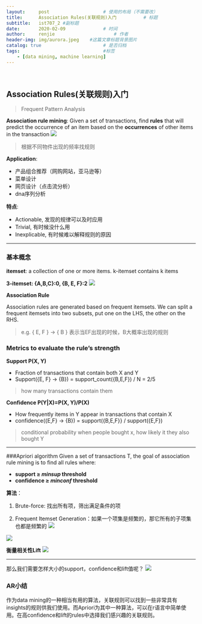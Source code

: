 ```yaml
---
layout:     post                    # 使用的布局（不需要改）
title:      Association Rules(关联规则)入门          # 标题 
subtitle:   ist707_2 #副标题
date:       2020-02-09              # 时间
author:     renjie                      # 作者
header-img: img/aurora.jpeg    #这篇文章标题背景图片
catalog: true                       # 是否归档
tags:                               #标签
    - [data mining, machine learning]
---
```

<font size="4"></font><br />    
    
    
## Association Rules(关联规则)入门

> Frequent Pattern Analysis

**Association rule mining**: Given a set of transactions, find **rules** that will predict the occurrence of an item based on the **occurrences** of other items in the transaction
 ![](https://tva1.sinaimg.cn/large/0082zybpgy1gbqiy2bcd1j30mh08fgn6.jpg)
> 根据不同物件出现的频率找规则

**Application**:

- 产品组合推荐（网购网站，亚马逊等）
- 菜单设计
- 网页设计（点击流分析）
- dna序列分析

**特点**:

- Actionable, 发现的规律可以及时应用
- Trivial, 有时候没什么用
- Inexplicable, 有时候难以解释规则的原因

***

### 基本概念

**itemset**: a collection of one or more items. k-itemset contains k items
          
**3-itemset: {A,B,C}:0, {B, E, F}:2**
![](https://tva1.sinaimg.cn/large/0082zybpgy1gbqj6iowwbj30in0clgmx.jpg)

**Association Rule**

Association rules are generated based on frequent itemsets. We can split a frequent itemsets into two subsets, put one on the LHS, the other on the RHS.
> e.g. { E, F } -> { B } 表示当EF出现的时候，B大概率出现的规则

### Metrics to evaluate the rule’s strength

**Support  P(X, Y)**

- Fraction of transactions that contain both X and Y
- Support({E, F} -> {B}) = support_count({B,E,F}) / N = 2/5

> how many transactions contain them

**Confidence P(Y|X)=P(X, Y)/P(X)**

- How frequently items in Y appear in transactions that contain X
- confidence({E,F} -> {B}) = support({B,E,F}} / support({E,F})

> conditional probability when people bought x, how likely it they also bought Y

***

###Apriori algorithm
Given a set of transactions T, the goal of association rule mining is to find all rules where:

- **support ≥ *minsup* threshold**
- **confidence ≥ *minconf* threshold**

**算法**：

1. Brute-force: 找出所有项，筛出满足条件的项

2. Frequent Itemset Generation：如果一个项集是频繁的，那它所有的子项集也都是频繁的
![](https://tva1.sinaimg.cn/large/0082zybpgy1gbqjld6xo2j30n40eywhq.jpg)

![](https://tva1.sinaimg.cn/large/0082zybpgy1gbqjo1knapj30lq0d6tb0.jpg)

**衡量相关性Lift**
![](https://tva1.sinaimg.cn/large/0082zybpgy1gbqjp2fuomj30jx07q3z3.jpg)

***
那么我们需要怎样大小的support，confidence和lift值呢？
![](https://tva1.sinaimg.cn/large/0082zybpgy1gbqjqm4dy6j30kb0bm3zy.jpg)

### AR小结
作为data mining的一种相当有用的算法，关联规则可以找到一些非常具有insights的规则供我们使用。而Apriori为其中一种算法，可以在r语言中简单使用。在高confidence和lift的rules中选择我们感兴趣的关联规则。
